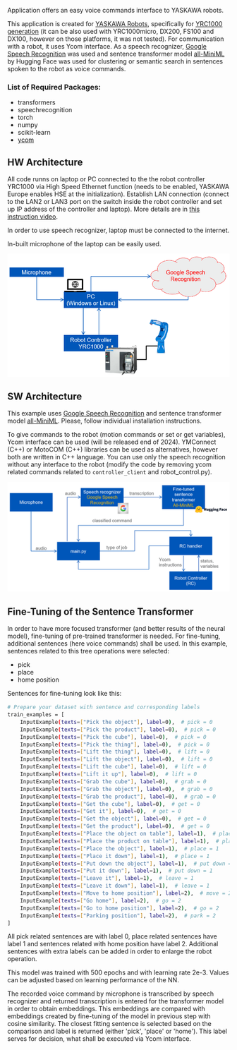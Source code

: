 Application offers an easy voice commands interface to YASKAWA robots.

This application is created for [YASKAWA Robots](https://www.yaskawa.eu.com/), specifically for [YRC1000 generation](https://www.yaskawa.eu.com/products/robots/controller/productdetail/product/yrc1000_583) (it can be also used with YRC1000micro, DX200, FS100 and DX100, however on those platforms, it was not tested).
For communication with a robot, it uses Ycom interface. As a speech recognizer, [Google Speech Recognition](https://cloud.google.com/speech-to-text) was used and sentence transformer model [all-MiniML](https://huggingface.co/sentence-transformers/all-MiniLM-L6-v2) by Hugging Face was used for clustering or semantic search in sentences spoken to the robot as voice commands.

### List of Required Packages:
* transformers
* speechrecognition
* torch
* numpy
* scikit-learn
* [ycom](https://github.com/YaskawaEurope/ycom-python)

## HW Architecture
All code runns on laptop or PC connected to the the robot controller YRC1000 via High Speed Ethernet function (needs to be enabled, YASKAWA Europe enables HSE at the initialization). Establish LAN connection (connect to the LAN2 or LAN3 port on the switch inside the robot controller and set up IP address of the controller and laptop). More details are in [this instruction video](https://www.youtube.com/watch?v=k1dJzDm8Ees).

In order to use speech recognizer, laptop must be connected to the internet.

In-built microphone of the laptop can be easily used.

![HW Architecture](/imgs/NLP-HW_architecture.PNG "HW Architecture")

## SW Architecture
This example uses [Google Speech Recognition](https://cloud.google.com/speech-to-text) and sentence transformer model [all-MiniML](https://huggingface.co/sentence-transformers/all-MiniLM-L6-v2). Please, follow individual installation instructions.

To give commands to the robot (motion commands or set or get variables), Ycom interface can be used (will be released end of 2024). YMConnect (C++) or MotoCOM (C++) libraries can be used as alternatives, however both are written in C++ language. You can use only the speech recognition without any interface to the robot (modify the code by removing ycom related commands related to ``controller_client`` and robot_control.py).

![SW Architecture](/imgs/NLP-SW_architecture.PNG "SW Architecture")

## Fine-Tuning of the Sentence Transformer
In order to have more focused transformer (and better results of the neural model), fine-tuning of pre-trained transformer is needed. For fine-tuning, additional sentences (here voice commands) shall be used. In this example, sentences related to this tree operations were selected:
* pick
* place
* home position

Sentences for fine-tuning look like this:
```bash
# Prepare your dataset with sentence and corresponding labels
train_examples = [
    InputExample(texts=["Pick the object"], label=0),  # pick = 0
    InputExample(texts=["Pick the product"], label=0),  # pick = 0
    InputExample(texts=["Pick the cube"], label=0),  # pick = 0
    InputExample(texts=["Pick the thing"], label=0),  # pick = 0
    InputExample(texts=["Lift the thing"], label=0),  # lift = 0
    InputExample(texts=["Lift the object"], label=0),  # lift = 0
    InputExample(texts=["Lift the cube"], label=0),  # lift = 0
    InputExample(texts=["Lift it up"], label=0),  # lift = 0
    InputExample(texts=["Grab the cube"], label=0),  # grab = 0
    InputExample(texts=["Grab the object"], label=0),  # grab = 0
    InputExample(texts=["Grab the product"], label=0),  # grab = 0
    InputExample(texts=["Get the cube"], label=0),  # get = 0
    InputExample(texts=["Get it"], label=0),  # get = 0
    InputExample(texts=["Get the object"], label=0),  # get = 0
    InputExample(texts=["Get the product"], label=0),  # get = 0
    InputExample(texts=["Place the object on table"], label=1),  # place = 1
    InputExample(texts=["Place the product on table"], label=1),  # place = 1
    InputExample(texts=["Place the object"], label=1),  # place = 1
    InputExample(texts=["Place it down"], label=1),  # place = 1
    InputExample(texts=["Put down the object"], label=1),  # put down = 1
    InputExample(texts=["Put it down"], label=1),  # put down = 1
    InputExample(texts=["Leave it"], label=1),  # leave = 1
    InputExample(texts=["Leave it down"], label=1),  # leave = 1
    InputExample(texts=["Move to home position"], label=2),  # move = 2
    InputExample(texts=["Go home"], label=2),  # go = 2
    InputExample(texts=["Go to home position"], label=2),  # go = 2
    InputExample(texts=["Parking position"], label=2),  # park = 2
]
```
All pick related sentences are with label 0, place related sentences have label 1 and sentences related with home position have label 2. Additional sentences with extra labels can be added in order to enlarge the robot operation.

This model was trained with 500 epochs and with learning rate 2e-3. Values can be adjusted based on learning performance of the NN.

The recorded voice command by microphone is transcribed by speech recognizer and returned transcription is entered for the transformer model in order to obtain embeddings. This embeddings are compared with embeddings created by fine-tuning of the model in previous step with cosine similarity. The closest fitting sentence is selected based on the comparison and label is returned (either 'pick', 'place' or 'home'). This label serves for decision, what shall be executed via Ycom interface. 
